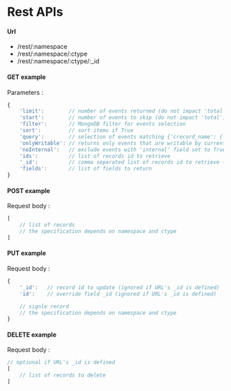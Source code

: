 # Rest APIs

#### Url

  * /rest/:namespace
  * /rest/:namespace/:ctype
  * /rest/:namespace/:ctype/:\_id

#### GET example

Parameters :
```javascript
{
    'limit':        // number of events returned (do not impact 'total')
    'start':        // number of events to skip (do not impact 'total')
    'filter':       // MongoDB filter for events selection
    'sort':         // sort items if True
    'query':        // selection of events matching {'crecord_name': {'$regex': '.*' + query + '.*', '$options': 'i'}}
    'onlyWritable': // returns only events that are writable by current logged in user
    'noInternal':   // exclude events with 'internal' field set to True
    'ids':          // list of records id to retrieve
    '_id':          // comma separated list of records id to retrieve (override 'ids' field)
    'fields':       // list of fields to return
}
```

#### POST example

Request body :
```javascript
[
    // list of records
    // the specification depends on namespace and ctype
]
```

#### PUT example

Request body :
```javascript
{
    '_id':   // record id to update (ignored if URL's _id is defined)
    'id':    // override field _id (ignored if URL's _id is defined)

    // signle record
    // the specification depends on namespace and ctype
}
```

#### DELETE example

Request body :
```javascript
// optional if URL's _id is defined
[
    // list of records to delete
]
```

